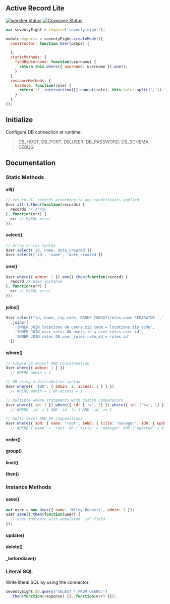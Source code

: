 ## Active Record Lite
[![wercker status](https://app.wercker.com/status/00e73ae1d42d6fdab896730134abd8f8/s/master "wercker status")](https://app.wercker.com/project/bykey/00e73ae1d42d6fdab896730134abd8f8)
[![Coverage Status](https://coveralls.io/repos/wileybenet/seventy-eight/badge.svg?branch=master&service=github)](https://coveralls.io/github/wileybenet/seventy-eight?branch=master)

```javascript
var seventyEight = require('seventy-eight');

module.exports = seventyEight.createModel({
  constructor: function User(props) {

  },
  staticMethods: {
    findByUsername: function(username) {
      return this.where({ username: username }).one();
    }
  },
  instanceMethods: {
    hasRole: function(role) {
      return !!_.intersection([].concat(role), this.roles.split(',')).length;
    }
  }
});
```

## Initialize

Configure DB connection at runtime:

> DB_HOST, DB_PORT, DB_USER, DB_PASSWORD, DB_SCHEMA, DEBUG

## Documentation

### Static Methods

#### all()

```javascript
// return all records according to any conditionals applied
User.all().then(function(records) {
  records // Array
}, function(err) {
  err // MySQL error
});
```

#### select()

```javascript
// Array or csv syntax
User.select('id, name, date_created'])
User.select(['id', 'name', 'date_created'])
```

#### one()

```javascript
User.where({ admin: 1 }).one().then(function(record) {
  record // User instance
}, function(err) {
  err // MySQL error
});
```

#### joins()

```javascript
User.select("id, name, zip_code, GROUP_CONCAT(roles.name SEPARATOR ',')")
  .joins([
    'INNER JOIN locations ON users.zip_code = locations.zip_code',
    'INNER JOIN user_roles ON users.id = user_roles.user_id',
    'INNER JOIN roles ON user_roles.role_id = roles.id'
  ])
```

#### where()

```javascript
// simple JS object AND concatenation
User.where({ admin: 1 } })
  // WHERE admin = 1

// OR using a distributive syntax
User.where({ '$OR': { admin: 1, access: 1 } } })
  // WHERE admin = 1 OR access = 1

// multiple where statements with custom comparators
User.where({ id: 1 }).where({ id: ['!=', 1] }).where({ id: ['>=', 1] });
  // WHERE `id` = 1 AND `id` != 1 AND `id` >= 1

// multi-level AND OR compositions
User.where({ $OR: { name: 'root', $AND: { title: 'manager', $OR: { updated: 0, deleted: 1 } } } })
  // WHERE (`name` = 'root' OR (`title` = 'manager' AND (`updated` = 0 OR `deleted` = 1)))
```

#### order()

#### group()

#### limit()

#### then()

### Instance Methods

#### save()

```javascript
var user = new User({ name: 'Wiley Bennett', admin: 1 });
user.save().then(function(user) {
  // user instance with populated `id` field
});
```

#### update()

#### delete()

#### _beforeSave()

### Literal SQL

Write literal SQL by using the connector:
```javascript
seventyEight.db.query("SELECT * FROM USERS;")
  .then(function(response) {}, function(err) {});
```
